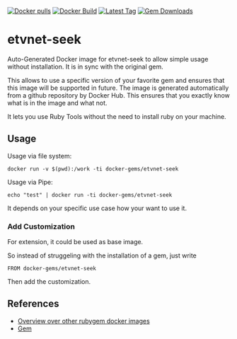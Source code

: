 [![Docker pulls](https://img.shields.io/docker/pulls/rubygem/etvnet-seek.svg)](https://hub.docker.com/r/rubygem/etvnet-seek/)
[![Docker Build](https://img.shields.io/docker/automated/rubygem/etvnet-seek.svg)](https://hub.docker.com/r/rubygem/etvnet-seek/)
[![Latest Tag](https://img.shields.io/github/tag/docker-rubygem/etvnet-seek.svg)](https://hub.docker.com/r/rubygem/etvnet-seek/)
[![Gem Downloads](https://img.shields.io/gem/dt/etvnet-seek.svg)](https://rubygems.org/gems/etvnet-seek/)
# etvnet-seek

Auto-Generated Docker image for etvnet-seek to allow simple usage without installation.
It is in sync with the original gem.

This allows to use a specific version of your favorite gem and ensures that this image will be supported in future.
The image is generated automatically from a github repository by Docker Hub.
This ensures that you exactly know what is in the image and what not.

It lets you use Ruby Tools without the need to install ruby on your machine.

## Usage

Usage via file system:

`docker run -v $(pwd):/work -ti docker-gems/etvnet-seek`

Usage via Pipe:

`echo "test" | docker run -ti docker-gems/etvnet-seek`

It depends on your specific use case how your want to use it.

### Add Customization

For extension, it could be used as base image.

So instead of struggeling with the installation of a gem, just write

`FROM docker-gems/etvnet-seek`

Then add the customization.

## References

 - [Overview over other rubygem docker images](https://github.com/thinkbot/docker-rubygem)
 - [Gem](https://rubygems.org/gems/etvnet-seek/)

